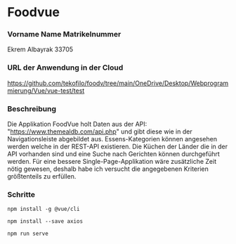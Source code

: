 # Foodvue
### Vorname Name Matrikelnummer
Ekrem Albayrak 33705

### URL der Anwendung in der Cloud

https://github.com/tekofilo/foodv/tree/main/OneDrive/Desktop/Webprogrammierung/Vue/vue-test/test

### Beschreibung
Die Applikation FoodVue holt Daten aus der API: "https://www.themealdb.com/api.php" und gibt diese wie in der Navigationsleiste abgebildet aus. Essens-Kategorien können angesehen werden welche in der REST-API existieren. Die Küchen der Länder die in der API vorhanden sind und eine Suche nach Gerichten können durchgeführt werden. Für eine bessere Single-Page-Applikation wäre zusätzliche Zeit nötig gewesen, deshalb habe ich versucht die angegebenen Kriterien größtenteils zu erfüllen. 

### Schritte 
```
npm install -g @vue/cli

npm install --save axios

npm run serve

```

